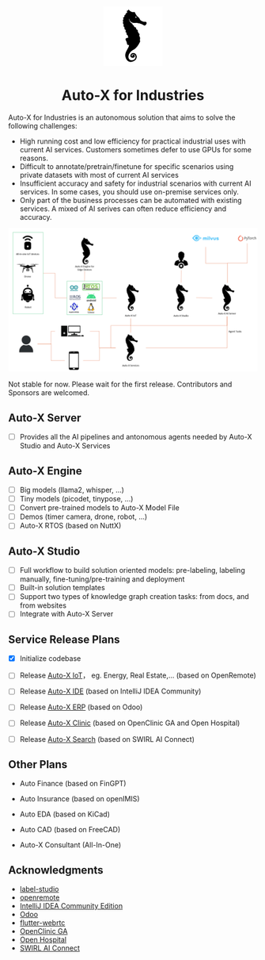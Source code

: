 <div align="center">
  <img src="assets/logo.png" height="120">
</div>
<div align="center">
  <h1>Auto-X for Industries</h1>
</div>

Auto-X for Industries is an autonomous solution that aims to solve the following challenges:

- High running cost and low efficiency for practical industrial uses with current AI services. Customers sometimes defer to use GPUs for some reasons.
- Difficult to annotate/pretrain/finetune for specific scenarios using private datasets with most of current AI services
- Insufficient accuracy and safety for industrial scenarios with current AI services. In some cases, you should use on-premise services only.
- Only part of the business processes can be automated with existing services. A mixed of AI serives can often reduce efficiency and accuracy. 

<div  align="center">
  <img src="assets/framework.png" width="800"/>
</div>

Not stable for now. Please wait for the first release.
Contributors and Sponsors are welcomed.

## Auto-X Server

- [ ] Provides all the AI pipelines and antonomous agents needed by Auto-X Studio and Auto-X Services

## Auto-X Engine

- [ ] Big models (llama2, whisper, ...)
- [ ] Tiny models (picodet, tinypose, ...)
- [ ] Convert pre-trained models to Auto-X Model File
- [ ] Demos (timer camera, drone, robot, ...)
- [ ] Auto-X RTOS (based on NuttX)

## Auto-X Studio

- [ ] Full workflow to build solution oriented models: pre-labeling, labeling manually, fine-tuning/pre-training and deployment
- [ ] Built-in solution templates
- [ ] Support two types of knowledge graph creation tasks: from docs, and from websites
- [ ] Integrate with Auto-X Server

## Service Release Plans

- [X] Initialize codebase

- [ ] Release [Auto-X IoT](https://github.com/HairongWu/Auto-X-IoT)， eg. Energy, Real Estate,... (based on OpenRemote)

- [ ] Release [Auto-X IDE](https://github.com/HairongWu/auto-intellij-community) (based on IntelliJ IDEA Community)

- [ ] Release [Auto-X ERP](https://github.com/HairongWu/Auto-X-ERP) (based on Odoo)

- [ ] Release [Auto-X Clinic](https://github.com/HairongWu/AutoX-Clinic) (based on OpenClinic GA and Open Hospital)

- [ ] Release [Auto-X Search](https://github.com/HairongWu/Auto-X-Search) (based on SWIRL AI Connect)


## Other Plans
- Auto Finance (based on FinGPT)
- Auto Insurance (based on openIMIS)
- Auto EDA (based on KiCad)
- Auto CAD (based on FreeCAD)

- Auto-X Consultant (All-In-One)

## Acknowledgments

- [label-studio](https://github.com/HumanSignal/label-studio)
- [openremote](https://github.com/openremote/openremote)
- [IntelliJ IDEA Community Edition](https://github.com/JetBrains/intellij-community)
- [Odoo](https://github.com/odoo/odoo)
- [flutter-webrtc](https://github.com/flutter-webrtc/flutter-webrtc)
- [OpenClinic GA](https://sourceforge.net/projects/open-clinic/)
- [Open Hospital](https://github.com/informatici/openhospital)
- [SWIRL AI Connect](https://github.com/swirlai/swirl-search)